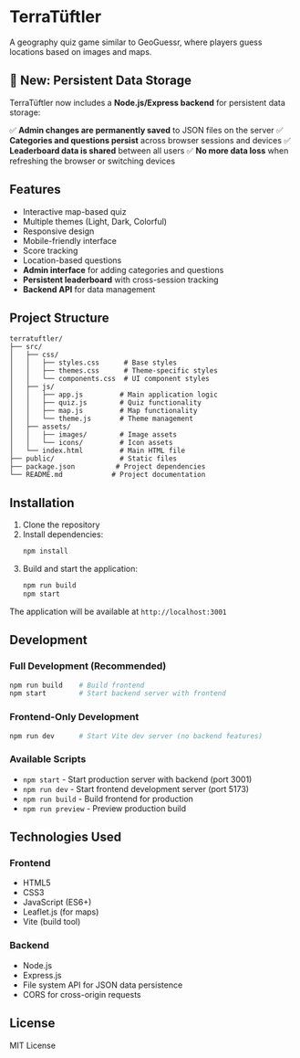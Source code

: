 # TerraTüftler

A geography quiz game similar to GeoGuessr, where players guess locations based on images and maps.

## 🚀 New: Persistent Data Storage

TerraTüftler now includes a **Node.js/Express backend** for persistent data storage:

✅ **Admin changes are permanently saved** to JSON files on the server
✅ **Categories and questions persist** across browser sessions and devices
✅ **Leaderboard data is shared** between all users
✅ **No more data loss** when refreshing the browser or switching devices

## Features

- Interactive map-based quiz
- Multiple themes (Light, Dark, Colorful)
- Responsive design
- Mobile-friendly interface
- Score tracking
- Location-based questions
- **Admin interface** for adding categories and questions
- **Persistent leaderboard** with cross-session tracking
- **Backend API** for data management

## Project Structure

```
terratuftler/
├── src/
│   ├── css/
│   │   ├── styles.css      # Base styles
│   │   ├── themes.css      # Theme-specific styles
│   │   └── components.css  # UI component styles
│   ├── js/
│   │   ├── app.js         # Main application logic
│   │   ├── quiz.js        # Quiz functionality
│   │   ├── map.js         # Map functionality
│   │   └── theme.js       # Theme management
│   ├── assets/
│   │   ├── images/        # Image assets
│   │   └── icons/         # Icon assets
│   └── index.html         # Main HTML file
├── public/                # Static files
├── package.json          # Project dependencies
└── README.md            # Project documentation
```

## Installation

1. Clone the repository
2. Install dependencies:
   ```bash
   npm install
   ```
3. Build and start the application:
   ```bash
   npm run build
   npm start
   ```

The application will be available at `http://localhost:3001`

## Development

### Full Development (Recommended)
```bash
npm run build    # Build frontend
npm start        # Start backend server with frontend
```

### Frontend-Only Development
```bash
npm run dev      # Start Vite dev server (no backend features)
```

### Available Scripts
- `npm start` - Start production server with backend (port 3001)
- `npm run dev` - Start frontend development server (port 5173)
- `npm run build` - Build frontend for production
- `npm run preview` - Preview production build

## Technologies Used

### Frontend
- HTML5
- CSS3
- JavaScript (ES6+)
- Leaflet.js (for maps)
- Vite (build tool)

### Backend
- Node.js
- Express.js
- File system API for JSON data persistence
- CORS for cross-origin requests

## License

MIT License 
